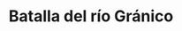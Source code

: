 ﻿---
title: "Batalla del río Gránico"
permalink: periodes_71.html
layout: periode
dataInici: -334
sidebar: periodes
pares:
  - 38:
    title: "Alejandro Magno"
    dataInici: "(-336)"
    dataFi: "(-323)"

fills:
jocsPrincipals:
jocsEscenaris:
jocsEpoca:
  - title: "Lost Battles"
    bggId: 83325
    escenari: "Granicus"

  - title: "Ancient Battles Deluxe"
    bggId: 36596
    escenari: "Granicus"

  - title: "Battles of the Ancient World: Marathon and Granicus"
    bggId: 6842
    escenari: "Granicus"

  - title: "The Great Battles of Alexander: Macedonian Art of War"
    bggId: 176596
    escenari: "Granicus"

  - title: "Table Battles: Age of Alexander"
    bggId: 251554
    escenari: "Granicus"

  - title: "Field Commander Alexander"
    bggId: 35350
    escenari: "Granicus"

  - title: "Men at Arms"
    bggId: 8327
    escenari: "The Granicus"

  - title: "The Great Battles of Alexander"
    bggId: 5233
    escenari: "Granicus"
    dataInici: 
    dataFi: 

  - title: "The Great Battles of Alexander: Deluxe Edition"
    bggId: 11057
    escenari: "Granicus"

jocsEpocaEscenaris:
---
